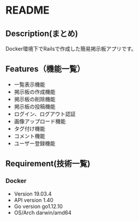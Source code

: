 # README  

## Description(まとめ)  
Docker環境下でRailsで作成した簡易掲示板アプリです。  

## Features（機能一覧）  
* 一覧表示機能
* 掲示板の作成機能
* 掲示板の削除機能
* 掲示板の投稿機能
* ログイン、ログアウト認証
* 画像アップロード機能
* タグ付け機能
* コメント機能
* ユーザー登録機能

## Requirement(技術一覧)
### Docker
* Version 19.03.4
* API version 1.40
* Go version go1.12.10
* OS/Arch darwin/amd64
